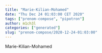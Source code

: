 ```yaml
---
title: "Marie-Kilian-Mohamed"
date: "Thu Dec 24 01:03:00 CET 2020"
tags: ["prenom-compose", "pipotron"]
author: m1ch3l
categories: ["generated"]
slug: "prenom-compose/2020-12-24-01:03:00"
---
```


Marie-Kilian-Mohamed
